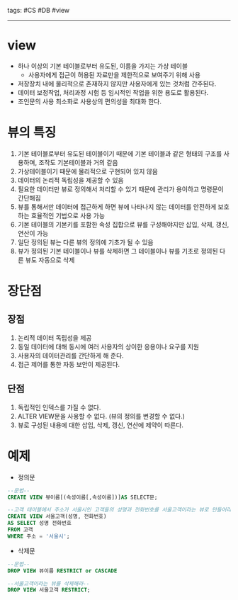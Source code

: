 tags: #CS #DB #view

---
# view
- 하나 이상의 기본 테이블로부터 유도된, 이름을 가지는 가상 테이블 
	- 사용자에게 접근이 허용된 자료만을 제한적으로 보여주기 위해 사용
- 저장장치 내에 물리적으로 존재하지 않지만 사용자에게 있는 것처럼 간주된다.
- 데이터 보정작업, 처리과정 시험 등 임시적인 작업을 위한 용도로 활용된다.
- 조인문의 사용 최소화로 사용상의 편의성을 최대화 한다.

# 뷰의 특징
1. 기본 테이블로부터 유도된 테이블이기 때문에 기본 테이블과 같은 형태의 구조를 사용하며, 조작도 기본테이블과 거의 같음
2. 가상테이블이기 때문에 물리적으로 구현되어 있지 않음
3. 데이터의 논리적 독립성을 제공할 수 있음
4. 필요한 데이터만 뷰로 정의해서 처리할 수 있기 때문에 관리가 용이하고 명령문이 간단해짐
5. 뷰를 통해서만 데이터에 접근하게 하면 뷰에 나타나지 않는 데이터를 안전하게 보호하는 효율적인 기법으로 사용 가능
6. 기본 테이블의 기본키를 포함한 속성 집합으로 뷰를 구성해야지만 삽입, 삭제, 갱신, 연산이 가능
7. 일단 정의된 뷰는 다른 뷰의 정의에 기초가 될 수 있음
8. 뷰가 정의된 기본 테이블이나 뷰를 삭제하면 그 테이블이나 뷰를 기초로 정의된 다른 뷰도 자동으로 삭제

# 장단점
## 장점
1. 논리적 데이터 독립성을 제공
2. 동일 데이터에 대해 동시에 여러 사용자의 상이한 응용이나 요구를 지원
3. 사용자의 데이터관리를 간단하게 해 준다.
4. 접근 제어를 통한 자동 보안이 제공된다.

## 단점
1. 독립적인 인덱스를 가질 수 없다.
2. ALTER VIEW문을 사용할 수 없다. (뷰의 정의를 변경할 수 없다.)
3. 뷰로 구성된 내용에 대한 삽입, 삭제, 갱신, 연산에 제약이 따른다.

# 예제
- 정의문
```sql
--문법--
CREATE VIEW 뷰이름[(속성이름[,속성이름])]AS SELECT문;

--고객 테이블에서 주소가 서울시인 고객들의 성명과 전화번호를 서울고객이라는 뷰로 만들어라--
CREATE VIEW 서울고객(성명, 전화번호)
AS SELECT 성명 전화번호
FROM 고객
WHERE 주소 = '서울시';
```

- 삭제문
```sql
--문법--
DROP VIEW 뷰이름 RESTRICT or CASCADE

--서울고객이라는 뷰를 삭제해라--
DROP VIEW 서울고객 RESTRICT;
```